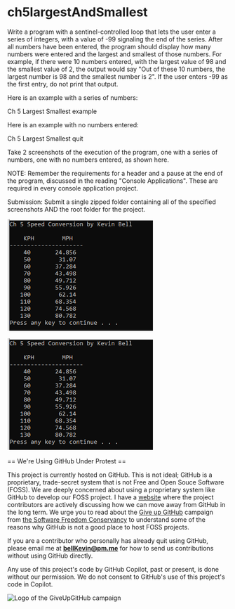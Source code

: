 # ch5largestAndSmallest

Write a program with a sentinel-controlled loop that lets the user enter a series of integers, with a value of -99 signaling the end of the series. After all numbers have been entered, the program should display how many numbers were entered and the largest and smallest of those numbers. For example, if there were 10 numbers entered, with the largest value of 98 and the smallest value of 2, the output would say "Out of these 10 numbers, the largest number is 98 and the smallest number is 2". If the user enters -99 as the first entry, do not print that output.

Here is an example with a series of numbers:

Ch 5 Largest Smallest example

Here is an example with no numbers entered:

Ch 5 Largest Smallest quit

Take 2 screenshots of the execution of the program, one with a series of numbers, one with no numbers entered, as shown here.

 

NOTE: Remember the requirements for a header and a pause at the end of the program, discussed in the reading "Console Applications". These are required in every console application project.

Submission: Submit a single zipped folder containing all of the specified screenshots AND the root folder for the project.

![1](https://github.com/bell-kevin/ch5speedConversionChart/blob/main/ch5speedConversionChart/speedConvert.PNG)

![1](https://github.com/bell-kevin/ch5speedConversionChart/blob/main/ch5speedConversionChart/speedConvert.PNG)

== We're Using GitHub Under Protest ==

This project is currently hosted on GitHub.  This is not ideal; GitHub is a
proprietary, trade-secret system that is not Free and Open Souce Software
(FOSS).  We are deeply concerned about using a proprietary system like GitHub
to develop our FOSS project. I have a [website](https://bellKevin.me) where the
project contributors are actively discussing how we can move away from GitHub
in the long term.  We urge you to read about the [Give up GitHub](https://GiveUpGitHub.org) campaign 
from [the Software Freedom Conservancy](https://sfconservancy.org) to understand some of the reasons why GitHub is not 
a good place to host FOSS projects.

If you are a contributor who personally has already quit using GitHub, please
email me at **bellKevin@pm.me** for how to send us contributions without
using GitHub directly.

Any use of this project's code by GitHub Copilot, past or present, is done
without our permission.  We do not consent to GitHub's use of this project's
code in Copilot.

![Logo of the GiveUpGitHub campaign](https://sfconservancy.org/img/GiveUpGitHub.png)
